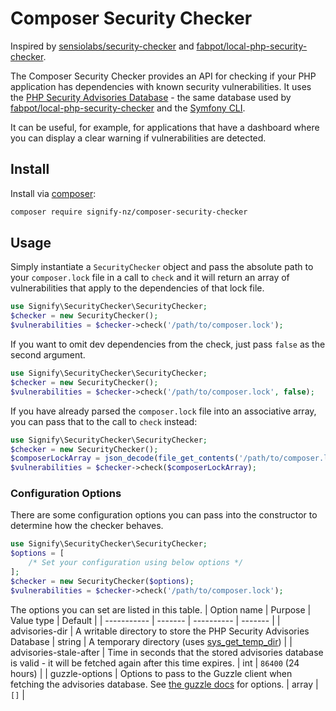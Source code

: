 # Composer Security Checker
Inspired by [sensiolabs/security-checker](https://github.com/sensiolabs/security-checker) and [fabpot/local-php-security-checker](https://github.com/fabpot/local-php-security-checker).

The Composer Security Checker provides an API for checking if your PHP application has dependencies with known security vulnerabilities. It uses the [PHP Security Advisories Database](https://github.com/FriendsOfPHP/security-advisories) - the same database used by [fabpot/local-php-security-checker](https://github.com/fabpot/local-php-security-checker) and the [Symfony CLI](https://symfony.com/doc/current/setup.html#security-checker).

It can be useful, for example, for applications that have a dashboard where you can display a clear warning if vulnerabilities are detected.

## Install
Install via [composer](https://getcomposer.org):

```bash
composer require signify-nz/composer-security-checker
```

## Usage
Simply instantiate a `SecurityChecker` object and pass the absolute path to your `composer.lock` file in a call to `check` and it will return an array of vulnerabilities that apply to the dependencies of that lock file.
```php
use Signify\SecurityChecker\SecurityChecker;
$checker = new SecurityChecker();
$vulnerabilities = $checker->check('/path/to/composer.lock');
```

If you want to omit dev dependencies from the check, just pass `false` as the second argument.
```php
use Signify\SecurityChecker\SecurityChecker;
$checker = new SecurityChecker();
$vulnerabilities = $checker->check('/path/to/composer.lock', false);
```

If you have already parsed the `composer.lock` file into an associative array, you can pass that to the call to `check` instead:
```php
use Signify\SecurityChecker\SecurityChecker;
$checker = new SecurityChecker();
$composerLockArray = json_decode(file_get_contents('/path/to/composer.lock'), true);
$vulnerabilities = $checker->check($composerLockArray);
```

### Configuration Options
There are some configuration options you can pass into the constructor to determine how the checker behaves.
```php
use Signify\SecurityChecker\SecurityChecker;
$options = [
    /* Set your configuration using below options */
];
$checker = new SecurityChecker($options);
$vulnerabilities = $checker->check('/path/to/composer.lock');
```

The options you can set are listed in this table.
| Option name | Purpose | Value type | Default |
| ----------- | ------- | ---------- | ------- |
| advisories-dir | A writable directory to store the PHP Security Advisories Database | string | A temporary directory (uses [sys_get_temp_dir](https://www.php.net/manual/en/function.sys-get-temp-dir.php)) |
| advisories-stale-after | Time in seconds that the stored advisories database is valid - it will be fetched again after this time expires. | int | `86400` (24 hours) |
| guzzle-options | Options to pass to the Guzzle client when fetching the advisories database. See [the guzzle docs](https://docs.guzzlephp.org/en/stable/request-options.html) for options. | array | `[]` |
